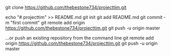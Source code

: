 git clone https://github.com/thebestone734/projecttim.git

echo "# projecttim" >> README.md
git init
git add README.md
git commit -m "first commit"
git remote add origin https://github.com/thebestone734/projecttim.git
git push -u origin master

…or push an existing repository from the command line
git remote add origin https://github.com/thebestone734/projecttim.git
git push -u origin master

